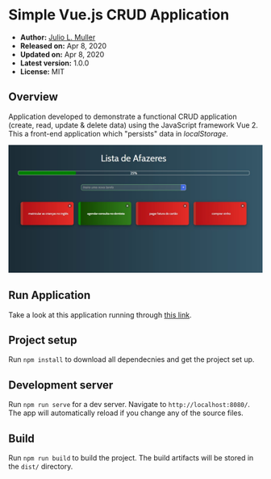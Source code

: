 
# Simple Vue.js CRUD Application

- **Author:** [Julio L. Muller](https://github.com/juliolmuller)
- **Released on:** Apr 8, 2020
- **Updated on:** Apr 8, 2020
- **Latest version:** 1.0.0
- **License:** MIT

## Overview

Application developed to demonstrate a functional CRUD application (create, read, update & delete data) using the JavaScript framework Vue 2. This a front-end application which "persists" data in *localStorage*.

![Application overview](./app-overview.jpg)

## Run Application

Take a look at this application running through [this link](https://juliolmuller.github.io/crud-vuejs).

## Project setup

Run `npm install` to download all dependecnies and get the project set up.

## Development server

Run `npm run serve` for a dev server. Navigate to `http://localhost:8080/`. The app will automatically reload if you change any of the source files.

## Build

Run `npm run build` to build the project. The build artifacts will be stored in the `dist/` directory.
